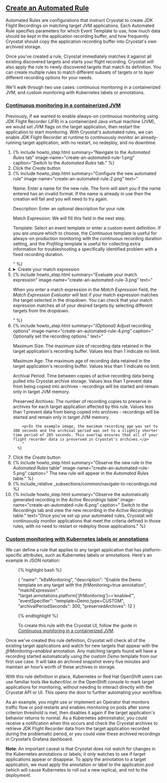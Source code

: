 ## [Create an Automated Rule](#create-an-automated-rule)

Automated Rules are configurations that instruct Cryostat to create JDK Flight Recordings on matching
target JVM applications. Each Automated Rule specifies parameters for which Event Template to use, how
much data should be kept in the application recording buffer, and how frequently Cryostat should copy the
application recording buffer into Cryostat's own archived storage.

Once you've created a rule, Cryostat immediately matches it against all existing discovered targets and starts your flight recording. Cryostat will also apply the rule to newly discovered targets that match its definition. You can create multiple rules to match different subsets of targets or to layer different recording options for your needs.

We'll walk through two use cases: continuous monitoring in a containerized JVM, and custom monitoring with Kubernetes labels or annotations.

### [Continuous monitoring in a containerized JVM](#continuous-monitoring-in-a-containerized-jvm)

Previously, if we wanted to enable always-on continuous monitoring using JDK Flight Recorder (JFR) in a containerized Java virtual machine (JVM), we would set JVM flags on the target application, then restart the application to start monitoring. With Cryostat's automated rules, we can enable JDK Flight Recorder at runtime to continuously monitor an already-running target application, with no restart, no redeploy, and no downtime.

<ol>
  <li>
      {% include howto_step.html
      summary="Navigate to the <i>Automated Rules</i> tab"
      image-name="create-an-automated-rule-1.png"
      caption="Switch to the <i>Automated Rules</i> tab."
    %}
  </li>
  <li>
    <summary>Click the <i>Create</i> button</summary>
  </li>
  <li>
      {% include howto_step.html
        summary="Configure the new automated rule"
        image-name="create-an-automated-rule-2.png"
        text="
      <p>
        Name: Enter a name for the new rule. The form will alert you if the name
        entered has an invalid format. If the name is already in use then the
        creation will fail and you will need to try again.
      </p>
      <p>
        Description: Enter an optional description for your rule.
      </p>
      <p>
        Match Expression: We will fill this field in the next step.
      </p>
      <p>
        Template: Select an event template or enter a custom event definition. If you are
        unsure which to choose, the <i>Continuous</i> template is useful for
        always-on production monitoring with the <i>continuous</i> recording
        duration setting, and the <i>Profiling</i> template is useful for
        collecting extra information for troubleshooting a specifically
        identified problem with a fixed recording duration.
      </p>
      "
      %}  
  </li>
  <li>
    <details>
        <summary>Create your match expression</summary>
        <p>
            The match expression in a rule definition is a Java-like snippet of code that Cryostat interprets and uses to determine if a rule should be applied to any given target. Match expressions should thus evaluate to a boolean value. The simplest match expressions would be the booleans true or false; if we use true, the rule will apply to every target. The expression has a target object in global scope, with the following form in JSON notation:
        </p>
        <figure>
{% highlight bash %}
{
  “alias”: “myAppAlias”,
  “connectUrl”: “service:jmx:rmi:///jndi/rmi://cryostat:9091/jmxrmi”,
  “labels”: {
    “com.example/service”: “customer-login”,
  },
  “annotations”: {
    “platform”: {
      “io.kubernetes/annotation”: “annotated”
    },
    “cryostat”: {
      “PORT”: 9091,
      “HOST”: “cryostat”,
      “NAMESPACE”: “myproject”
    }
  }
}
{% endhighlight %}
        </figure>
        <p>
          The <i>alias, connectUrl, labels, annotations.platform,</i> and <i>annotations.cryostat</i> properties are all guaranteed to be present on the target object. <i>alias</i> and <i>connectUrl</i> will be non-empty strings. The <i>labels</i> and <i>platform annotations</i> may be empty—in OpenShift or Kubernetes, these are populated from the labels and annotations applied to the target’s pod, if any. The Cryostat annotations map will vary per platform, but on OpenShift or Kubernetes you can expect the <i>HOST, PORT, NAMESPACE,</i> and <i>POD_NAME</i> keys to be present and non-empty.

          Here are some examples of match expressions:
        </p>
        <figure>

{% highlight bash %}
target.alias == ’com.example.MainClass’

target.alias == ’myAlias’

target.labels[‘com.example/service’] == ’customer-login’

target.labels[‘com.example/service’] != ’customer-login’

target.annotations.cryostat.PORT > 3000

target.annotations.cryostat.PORT > 3000 && target.annotations.platform[‘io.kubernetes/annotation’] == ‘enabled’

!!target.annotations.platform[‘io.kubernetes/annotation’]

/^customer-login[0-9]\*$/.test(target.alias)
{% endhighlight %}

</figure>
</details>

  </li>
  <li>
      {% include howto_step.html
        summary="Evaluate your match expression"
        image-name="create-an-automated-rule-3.png"
        text="
          <p>
          When you enter a match expression in the <i>Match Expression</i> field, the <i>Match Expression Evaluator</i> will test if your match expression matches the target selected in the dropdown. You can check that your match expression
          matches all of your desired targets by selecting different targets from the dropdown.
          </p>
          "
      %}
  </li>
  <li>
      {% include howto_step.html
        summary="<i>(Optional)</i> Adjust recording options"
        image-name="create-an-automated-rule-4.png"
        caption="
          Optionally set the recording options."
        text="
        <p>Maximum Size: The maximum size of recording data retained in the target application's recording buffer. Values less than 1 indicate no limit.</p>
        <p>Maximum Age: The maximum age of recording data retained in the target application's recording buffer. Values less than 1 indicate no limit.</p>
        <p>Archival Period: Time between copies of active recording data being pulled into Cryostat archive storage.
        Values less than 1 prevent data from being copied into archives - recordings will be started and remain only in target JVM memory.</p>
        <p>Preserved Archives: The number of recording copies to preserve in archives for each target application affected by this rule. Values less than 1 prevent data from being copied into archives - recordings will be started and remain only in target JVM memory.</p>

        <p>In the example image, the maximum recording age was set to 300 seconds and the archival period was set to a slightly shorter time period of 285 seconds. This overlap ensures that all of your flight recorder data is preserved in Cryostat's archives.</p>
        "
      %}

  </li>
  <li>
    <summary>Click the <i>Create</i> button</summary>
  </li>
  <li>
      {% include howto_step.html
        summary="Observe the new rule in the <i>Automated Rules</i> table"
        image-name="create-an-automated-rule-5.png"
        caption="
          The new rule will appear in the <i>Automated Rules</i> table."
      %}  
  </li>
  <li>
      {% include_relative _subsections/common/navigate-to-recordings.md %}
  </li>
  <li>
      {% include howto_step.html
        summary="Observe the automatically generated recording in the <i>Active Recordings</i> table"
        image-name="create-an-automated-rule-6.png"
        caption="
          Switch to the <i>Recordings</i> tab and view the new recording in the <i>Active Recordings</i>
          table."
        text="Once you've set up your automated rules, Cryostat will continuously monitor applications that meet the criteria defined in those rules, with no need to restart or redeploy those applications."
      %}  
  </li>
</ol>

### [Custom monitoring with Kubernetes labels or annotations](#custom-monitoring-with-kubernetes-labels-or-annotations)

We can define a rule that applies to any target application that has platform-specific attributes, such as Kubernetes labels or annotations. Here's an example in JSON notation:

<figure>
{% highlight bash %}

{
"name": "k8sMonitoring",
"description": "Enable the Demo template on any target with the jfrMonitoring=true annotation",
"matchExpression": "target.annotations.platform[‘jfrMonitoring’]==’enabled’",
"eventSpecifier": "template=Demo,type=CUSTOM",
"archivalPeriodSeconds": 300,
"preservedArchives": 12
}

{% endhighlight %}

  <figcaption>
    To create this rule with the Cryostat UI, follow the guide in <a href="{{ page.url }}#continuous-monitoring-in-a-containerized-jvm">Continuous monitoring in a containerized JVM</a>.
  </figcaption>
</figure>

Once we've created this rule definition, Cryostat will check all of the existing target applications and watch for new targets that appear with the <i>jfrMonitoring=enabled</i> annotation. Any matching targets found will have a recording started automatically using the custom <i>Demo</i> template from our first use case. It will take an archived snapshot every five minutes and maintain an hour’s worth of these archives in storage.

With this rule definition in place, Kubernetes or Red Hat OpenShift users can use familiar tools like <i>kubectl/oc</i> or the OpenShift console to mark target applications for monitoring, without needing to interact directly with the Cryostat API or UI. This opens the door to further automating your workflow.

As an example, you might use or implement an Operator that monitors traffic flow or pod restarts and enables monitoring on pods after some criterion threshold is met, then disables it again if the target application's behavior returns to normal. As a Kubernetes administrator, you could receive a notification when this occurs and check the Cryostat archives to retrieve JDK Flight Recorder data from the target application recorded during the problematic period, or you could view these archived recordings in Cryostat’s Grafana dashboard.

**Note**: An important caveat is that Cryostat does not watch for changes in the Kubernetes annotations or labels; it only watches to see if target applications appear or disappear. To apply the annotation to a target application, we must apply the annotation or label to the application <i>pod</i> (which will cause Kubernetes to roll out a new replica), and not to the <i>deployment</i>.

